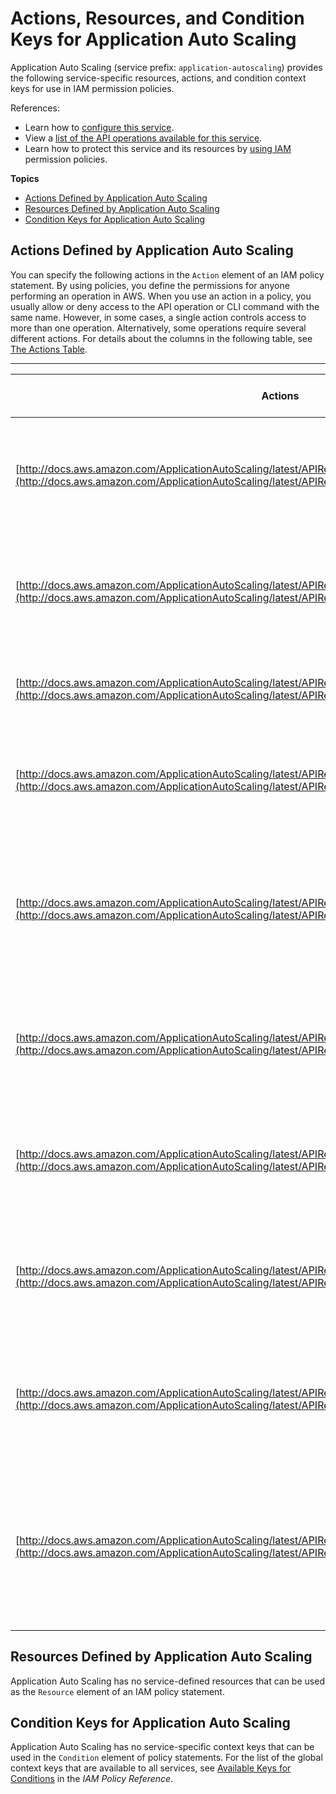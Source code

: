 # Actions, Resources, and Condition Keys for Application Auto Scaling<a name="list_applicationautoscaling"></a>

Application Auto Scaling \(service prefix: `application-autoscaling`\) provides the following service\-specific resources, actions, and condition context keys for use in IAM permission policies\.

References:
+ Learn how to [configure this service](http://docs.aws.amazon.com/ApplicationAutoScaling/latest/userguide/)\.
+ View a [list of the API operations available for this service](http://docs.aws.amazon.com/ApplicationAutoScaling/latest/APIReference/)\.
+ Learn how to protect this service and its resources by [using IAM](http://docs.aws.amazon.com/ApplicationAutoScaling/latest/userguide/IAM.html) permission policies\.

**Topics**
+ [Actions Defined by Application Auto Scaling](#applicationautoscaling-actions-as-permissions)
+ [Resources Defined by Application Auto Scaling](#applicationautoscaling-resources-for-iam-policies)
+ [Condition Keys for Application Auto Scaling](#applicationautoscaling-policy-keys)

## Actions Defined by Application Auto Scaling<a name="applicationautoscaling-actions-as-permissions"></a>

You can specify the following actions in the `Action` element of an IAM policy statement\. By using policies, you define the permissions for anyone performing an operation in AWS\. When you use an action in a policy, you usually allow or deny access to the API operation or CLI command with the same name\. However, in some cases, a single action controls access to more than one operation\. Alternatively, some operations require several different actions\. For details about the columns in the following table, see [The Actions Table](reference_policies_actions-resources-contextkeys.md#actions_table)\.


****  

| Actions | Description | Access Level | Resource Types \(\*required\) | Condition Keys | Dependent Actions | 
| --- | --- | --- | --- | --- | --- | 
| [http://docs.aws.amazon.com/ApplicationAutoScaling/latest/APIReference/API_DeleteScalingPolicy.html](http://docs.aws.amazon.com/ApplicationAutoScaling/latest/APIReference/API_DeleteScalingPolicy.html) | Deletes an Application Auto Scaling scaling policy that was previously created\. | Write |  |  |  | 
| [http://docs.aws.amazon.com/ApplicationAutoScaling/latest/APIReference/API_DeleteScheduledAction.html](http://docs.aws.amazon.com/ApplicationAutoScaling/latest/APIReference/API_DeleteScheduledAction.html) | Deletes an Application Auto Scaling scheduled action that was previously created\. | Write |  |  |  | 
| [http://docs.aws.amazon.com/ApplicationAutoScaling/latest/APIReference/API_DeregisterScalableTarget.html](http://docs.aws.amazon.com/ApplicationAutoScaling/latest/APIReference/API_DeregisterScalableTarget.html) | Deregisters a scalable target that was previously registered\. | Write |  |  |  | 
| [http://docs.aws.amazon.com/ApplicationAutoScaling/latest/APIReference/API_DescribeScalableTargets.html](http://docs.aws.amazon.com/ApplicationAutoScaling/latest/APIReference/API_DescribeScalableTargets.html) | Provides descriptive information for scalable targets with a specified service namespace\. | Read |  |  |  | 
| [http://docs.aws.amazon.com/ApplicationAutoScaling/latest/APIReference/API_DescribeScalingActivities.html](http://docs.aws.amazon.com/ApplicationAutoScaling/latest/APIReference/API_DescribeScalingActivities.html) | Provides descriptive information for scaling activities with a specified service namespace for the previous six weeks\. | Read |  |  |  | 
| [http://docs.aws.amazon.com/ApplicationAutoScaling/latest/APIReference/API_DescribeScalingPolicies.html](http://docs.aws.amazon.com/ApplicationAutoScaling/latest/APIReference/API_DescribeScalingPolicies.html) | Provides descriptive information for scaling policies with a specified service namespace\. | Read |  |  |  | 
| [http://docs.aws.amazon.com/ApplicationAutoScaling/latest/APIReference/API_DescribeScheduledActions.html](http://docs.aws.amazon.com/ApplicationAutoScaling/latest/APIReference/API_DescribeScheduledActions.html) | Provides descriptive information for scheduled actions with a specified service namespace\. | Read |  |  |  | 
| [http://docs.aws.amazon.com/ApplicationAutoScaling/latest/APIReference/API_PutScalingPolicy.html](http://docs.aws.amazon.com/ApplicationAutoScaling/latest/APIReference/API_PutScalingPolicy.html) | Creates or updates a policy for an existing Application Auto Scaling scalable target\. | Write |  |  |  | 
| [http://docs.aws.amazon.com/ApplicationAutoScaling/latest/APIReference/API_PutScheduledAction.html](http://docs.aws.amazon.com/ApplicationAutoScaling/latest/APIReference/API_PutScheduledAction.html) | Creates or updates a scheduled action for an existing Application Auto Scaling scalable target\. | Write |  |  |  | 
| [http://docs.aws.amazon.com/ApplicationAutoScaling/latest/APIReference/API_RegisterScalableTarget.html](http://docs.aws.amazon.com/ApplicationAutoScaling/latest/APIReference/API_RegisterScalableTarget.html) | Registers or updates a scalable target\. A scalable target is a resource that can be scaled out or in with Application Auto Scaling\. | Write |  |  |  | 

## Resources Defined by Application Auto Scaling<a name="applicationautoscaling-resources-for-iam-policies"></a>

Application Auto Scaling has no service\-defined resources that can be used as the `Resource` element of an IAM policy statement\.

## Condition Keys for Application Auto Scaling<a name="applicationautoscaling-policy-keys"></a>

Application Auto Scaling has no service\-specific context keys that can be used in the `Condition` element of policy statements\. For the list of the global context keys that are available to all services, see [Available Keys for Conditions](http://docs.aws.amazon.com/IAM/latest/UserGuide/reference_policies_condition-keys.html#AvailableKeys) in the *IAM Policy Reference*\.